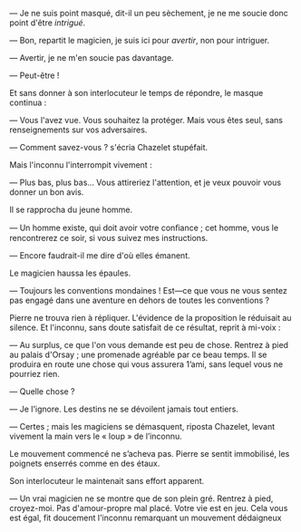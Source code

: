 — Je ne suis point masqué, dit-il un peu sèchement, je ne me soucie donc point d'être _intrigué_.

— Bon, repartit le magicien, je suis ici pour _avertir_, non pour intriguer.

— Avertir, je ne m'en soucie pas davantage.

— Peut-être !

Et sans donner à son interlocuteur le temps de répondre, le masque continua :

— Vous l'avez vue. Vous souhaitez la protéger. Mais vous êtes seul, sans renseignements sur vos adversaires.

— Comment savez-vous ? s'écria Chazelet stupéfait.

Mais l'inconnu l'interrompit vivement :

— Plus bas, plus bas... Vous attireriez l'attention, et je veux pouvoir vous
donner un bon avis.

Il se rapprocha du jeune homme.

— Un homme existe, qui doit avoir votre conﬁance ; cet homme, vous le rencontrerez ce soir, si vous suivez mes instructions.

— Encore faudrait-il me dire d'où elles émanent.

Le magicien haussa les épaules.

— Toujours les conventions mondaines ! Est—ce que vous ne vous sentez pas
engagé dans une aventure en dehors de toutes les conventions ?

Pierre ne trouva rien à répliquer. L'évidence de la proposition le réduisait
au silence. Et l'inconnu, sans doute satisfait de ce résultat, reprit à
mi-voix :

— Au surplus, ce que l'on vous demande est peu de chose. Rentrez à pied
au palais d'Orsay ; une promenade agréable par ce beau temps. Il se
produira en route une chose qui vous assurera 1’ami, sans lequel vous ne
pourriez rien.

— Quelle chose ?

— Je l'ignore. Les destins ne se dévoilent jamais tout entiers.

— Certes ; mais les magiciens se démasquent, riposta Chazelet, levant
vivement la main vers le « loup » de l’inconnu.

Le mouvement commencé ne s’acheva pas. Pierre se sentit immobilisé, les poignets enserrés comme en des étaux.

Son interlocuteur le maintenait sans effort apparent.

— Un vrai magicien ne se montre que de son plein gré. Rentrez à pied, croyez-moi. Pas d'amour-propre mal placé. Votre vie est en jeu. Cela vous est égal,
fit doucement l'inconnu remarquant un mouvement dédaigneux

  

 

